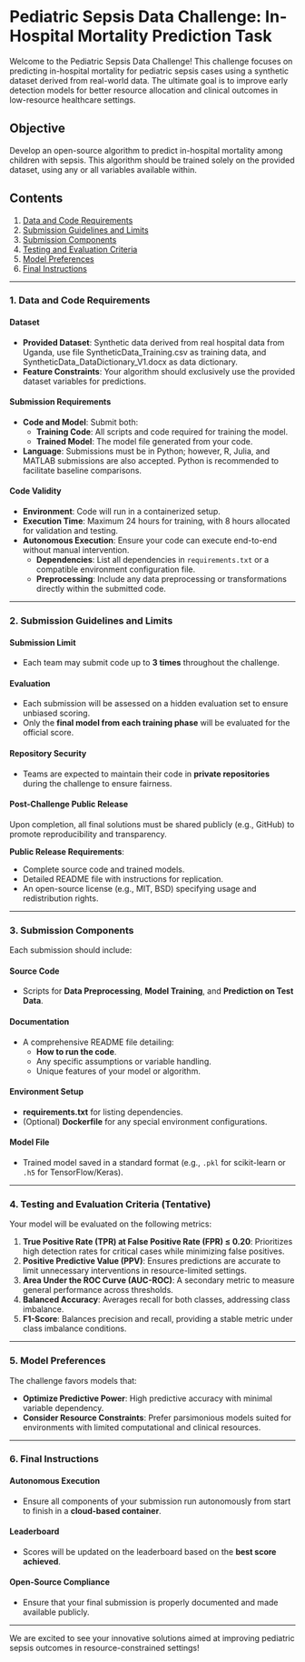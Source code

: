 # Pediatric Sepsis Data Challenge: In-Hospital Mortality Prediction Task

<!-- Brief introduction to the challenge and its objectives -->
Welcome to the Pediatric Sepsis Data Challenge! This challenge focuses on predicting in-hospital mortality for pediatric sepsis cases using a synthetic dataset derived from real-world data. The ultimate goal is to improve early detection models for better resource allocation and clinical outcomes in low-resource healthcare settings.

## Objective

<!-- State the primary task for participants -->
Develop an open-source algorithm to predict in-hospital mortality among children with sepsis. This algorithm should be trained solely on the provided dataset, using any or all variables available within.

## Contents

<!-- Table of contents for easy navigation in a Markdown file -->
1. [Data and Code Requirements](#1-data-and-code-requirements)
2. [Submission Guidelines and Limits](#2-submission-guidelines-and-limits)
3. [Submission Components](#3-submission-components)
4. [Testing and Evaluation Criteria](#4-testing-and-evaluation-criteria)
5. [Model Preferences](#5-model-preferences)
6. [Final Instructions](#6-final-instructions)

---

### 1. Data and Code Requirements

#### Dataset

- **Provided Dataset**: Synthetic data derived from real hospital data from Uganda, use file SyntheticData_Training.csv as training data, and SyntheticData_DataDictionary_V1.docx as data dictionary.
- **Feature Constraints**: Your algorithm should exclusively use the provided dataset variables for predictions.

#### Submission Requirements

- **Code and Model**: Submit both:
  - **Training Code**: All scripts and code required for training the model.
  - **Trained Model**: The model file generated from your code.
- **Language**: Submissions must be in Python; however, R, Julia, and MATLAB submissions are also accepted. Python is recommended to facilitate baseline comparisons.

#### Code Validity

- **Environment**: Code will run in a containerized setup.
- **Execution Time**: Maximum 24 hours for training, with 8 hours allocated for validation and testing.
- **Autonomous Execution**: Ensure your code can execute end-to-end without manual intervention.
  - **Dependencies**: List all dependencies in `requirements.txt` or a compatible environment configuration file.
  - **Preprocessing**: Include any data preprocessing or transformations directly within the submitted code.

---

### 2. Submission Guidelines and Limits

#### Submission Limit

- Each team may submit code up to **3 times** throughout the challenge.

#### Evaluation

- Each submission will be assessed on a hidden evaluation set to ensure unbiased scoring.
- Only the **final model from each training phase** will be evaluated for the official score.

#### Repository Security

- Teams are expected to maintain their code in **private repositories** during the challenge to ensure fairness.

#### Post-Challenge Public Release

<!-- Explain the requirements for the public release of solutions after the challenge concludes -->
Upon completion, all final solutions must be shared publicly (e.g., GitHub) to promote reproducibility and transparency.

**Public Release Requirements**:
- Complete source code and trained models.
- Detailed README file with instructions for replication.
- An open-source license (e.g., MIT, BSD) specifying usage and redistribution rights.

---

### 3. Submission Components

Each submission should include:

#### Source Code
- Scripts for **Data Preprocessing**, **Model Training**, and **Prediction on Test Data**.

#### Documentation
- A comprehensive README file detailing:
  - **How to run the code**.
  - Any specific assumptions or variable handling.
  - Unique features of your model or algorithm.

#### Environment Setup
- **requirements.txt** for listing dependencies.
- (Optional) **Dockerfile** for any special environment configurations.

#### Model File
- Trained model saved in a standard format (e.g., `.pkl` for scikit-learn or `.h5` for TensorFlow/Keras).

---

### 4. Testing and Evaluation Criteria (Tentative)

<!-- Details on how submissions will be evaluated based on several key metrics -->
Your model will be evaluated on the following metrics:

1. **True Positive Rate (TPR) at False Positive Rate (FPR) ≤ 0.20**: Prioritizes high detection rates for critical cases while minimizing false positives.
2. **Positive Predictive Value (PPV)**: Ensures predictions are accurate to limit unnecessary interventions in resource-limited settings.
3. **Area Under the ROC Curve (AUC-ROC)**: A secondary metric to measure general performance across thresholds.
4. **Balanced Accuracy**: Averages recall for both classes, addressing class imbalance.
5. **F1-Score**: Balances precision and recall, providing a stable metric under class imbalance conditions.

---

### 5. Model Preferences

<!-- Guidance on preferred model characteristics given the constraints and goals of the challenge -->
The challenge favors models that:

- **Optimize Predictive Power**: High predictive accuracy with minimal variable dependency.
- **Consider Resource Constraints**: Prefer parsimonious models suited for environments with limited computational and clinical resources.

---

### 6. Final Instructions

#### Autonomous Execution
- Ensure all components of your submission run autonomously from start to finish in a **cloud-based container**.

#### Leaderboard
- Scores will be updated on the leaderboard based on the **best score achieved**.

#### Open-Source Compliance
- Ensure that your final submission is properly documented and made available publicly.

---

We are excited to see your innovative solutions aimed at improving pediatric sepsis outcomes in resource-constrained settings!

